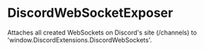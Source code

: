 # DiscordWebSocketExposer
Attaches all created WebSockets on Discord's site (/channels) to 'window.DiscordExtensions.DiscordWebSockets'.
